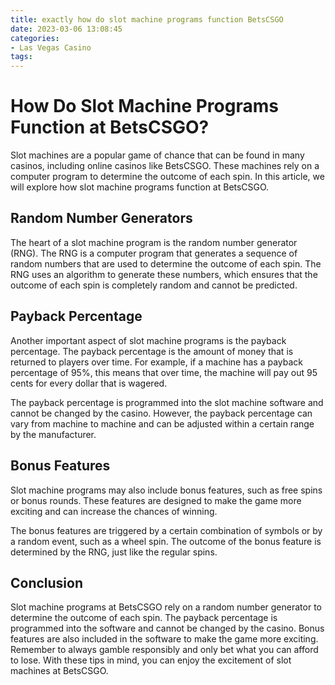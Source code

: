 ```yaml
---
title: exactly how do slot machine programs function BetsCSGO
date: 2023-03-06 13:08:45
categories:
- Las Vegas Casino
tags:
---
```



# How Do Slot Machine Programs Function at BetsCSGO?

Slot machines are a popular game of chance that can be found in many casinos, including online casinos like BetsCSGO. These machines rely on a computer program to determine the outcome of each spin. In this article, we will explore how slot machine programs function at BetsCSGO.

## Random Number Generators

The heart of a slot machine program is the random number generator (RNG). The RNG is a computer program that generates a sequence of random numbers that are used to determine the outcome of each spin. The RNG uses an algorithm to generate these numbers, which ensures that the outcome of each spin is completely random and cannot be predicted.

## Payback Percentage

Another important aspect of slot machine programs is the payback percentage. The payback percentage is the amount of money that is returned to players over time. For example, if a machine has a payback percentage of 95%, this means that over time, the machine will pay out 95 cents for every dollar that is wagered.

The payback percentage is programmed into the slot machine software and cannot be changed by the casino. However, the payback percentage can vary from machine to machine and can be adjusted within a certain range by the manufacturer.

## Bonus Features

Slot machine programs may also include bonus features, such as free spins or bonus rounds. These features are designed to make the game more exciting and can increase the chances of winning.

The bonus features are triggered by a certain combination of symbols or by a random event, such as a wheel spin. The outcome of the bonus feature is determined by the RNG, just like the regular spins.

## Conclusion

Slot machine programs at BetsCSGO rely on a random number generator to determine the outcome of each spin. The payback percentage is programmed into the software and cannot be changed by the casino. Bonus features are also included in the software to make the game more exciting. Remember to always gamble responsibly and only bet what you can afford to lose. With these tips in mind, you can enjoy the excitement of slot machines at BetsCSGO.